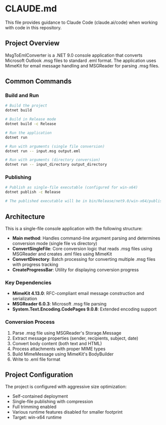 # CLAUDE.md

This file provides guidance to Claude Code (claude.ai/code) when working with code in this repository.

## Project Overview

MsgToEmlConverter is a .NET 9.0 console application that converts Microsoft Outlook .msg files to standard .eml format. The application uses MimeKit for email message handling and MSGReader for parsing .msg files.

## Common Commands

### Build and Run
```bash
# Build the project
dotnet build

# Build in Release mode
dotnet build -c Release

# Run the application
dotnet run

# Run with arguments (single file conversion)
dotnet run -- input.msg output.eml

# Run with arguments (directory conversion)
dotnet run -- input_directory output_directory
```

### Publishing
```bash
# Publish as single-file executable (configured for win-x64)
dotnet publish -c Release

# The published executable will be in bin/Release/net9.0/win-x64/publish/
```

## Architecture

This is a single-file console application with the following structure:

- **Main method**: Handles command-line argument parsing and determines conversion mode (single file vs directory)
- **ConvertSingleFile**: Core conversion logic that reads .msg files using MSGReader and creates .eml files using MimeKit
- **ConvertDirectory**: Batch processing for converting multiple .msg files with progress tracking
- **CreateProgressBar**: Utility for displaying conversion progress

### Key Dependencies
- **MimeKit 4.13.0**: RFC-compliant email message construction and serialization
- **MSGReader 6.0.3**: Microsoft .msg file parsing
- **System.Text.Encoding.CodePages 9.0.8**: Extended encoding support

### Conversion Process
1. Parse .msg file using MSGReader's Storage.Message
2. Extract message properties (sender, recipients, subject, date)
3. Convert body content (both text and HTML)
4. Process attachments with proper MIME types
5. Build MimeMessage using MimeKit's BodyBuilder
6. Write to .eml file format

## Project Configuration

The project is configured with aggressive size optimization:
- Self-contained deployment
- Single-file publishing with compression
- Full trimming enabled
- Various runtime features disabled for smaller footprint
- Target: win-x64 runtime